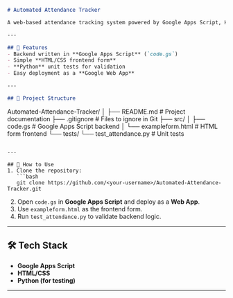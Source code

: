 
```markdown
# Automated Attendance Tracker

A web-based attendance tracking system powered by Google Apps Script, HTML, and Python testing. This project automates attendance recording and makes managing student/employee attendance easier.

---

## 📌 Features
- Backend written in **Google Apps Script** (`code.gs`)
- Simple **HTML/CSS frontend form**
- **Python** unit tests for validation
- Easy deployment as a **Google Web App**

---

## 📂 Project Structure
```

Automated-Attendance-Tracker/
│
├── README.md               # Project documentation
├── .gitignore               # Files to ignore in Git
├── src/
│   ├── code.gs              # Google Apps Script backend
│   └── exampleform.html     # HTML form frontend
└── tests/
└── test\_attendance.py   # Unit tests

````

---

## 🚀 How to Use
1. Clone the repository:
   ```bash
   git clone https://github.com/<your-username>/Automated-Attendance-Tracker.git
````

2. Open `code.gs` in **Google Apps Script** and deploy as a **Web App**.
3. Use `exampleform.html` as the frontend form.
4. Run `test_attendance.py` to validate backend logic.

---

## 🛠 Tech Stack

* **Google Apps Script**
* **HTML/CSS**
* **Python (for testing)**

---

